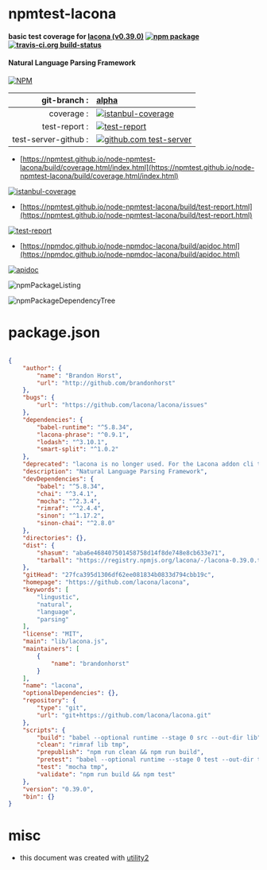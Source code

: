 # npmtest-lacona

#### basic test coverage for  [lacona (v0.39.0)](https://github.com/lacona/lacona)  [![npm package](https://img.shields.io/npm/v/npmtest-lacona.svg?style=flat-square)](https://www.npmjs.org/package/npmtest-lacona) [![travis-ci.org build-status](https://api.travis-ci.org/npmtest/node-npmtest-lacona.svg)](https://travis-ci.org/npmtest/node-npmtest-lacona)

#### Natural Language Parsing Framework

[![NPM](https://nodei.co/npm/lacona.png?downloads=true&downloadRank=true&stars=true)](https://www.npmjs.com/package/lacona)

| git-branch : | [alpha](https://github.com/npmtest/node-npmtest-lacona/tree/alpha)|
|--:|:--|
| coverage : | [![istanbul-coverage](https://npmtest.github.io/node-npmtest-lacona/build/coverage.badge.svg)](https://npmtest.github.io/node-npmtest-lacona/build/coverage.html/index.html)|
| test-report : | [![test-report](https://npmtest.github.io/node-npmtest-lacona/build/test-report.badge.svg)](https://npmtest.github.io/node-npmtest-lacona/build/test-report.html)|
| test-server-github : | [![github.com test-server](https://npmtest.github.io/node-npmtest-lacona/GitHub-Mark-32px.png)](https://npmtest.github.io/node-npmtest-lacona/build/app/index.html) | | build-artifacts : | [![build-artifacts](https://npmtest.github.io/node-npmtest-lacona/glyphicons_144_folder_open.png)](https://github.com/npmtest/node-npmtest-lacona/tree/gh-pages/build)|

- [https://npmtest.github.io/node-npmtest-lacona/build/coverage.html/index.html](https://npmtest.github.io/node-npmtest-lacona/build/coverage.html/index.html)

[![istanbul-coverage](https://npmtest.github.io/node-npmtest-lacona/build/screenCapture.buildCi.browser.%252Ftmp%252Fbuild%252Fcoverage.lib.html.png)](https://npmtest.github.io/node-npmtest-lacona/build/coverage.html/index.html)

- [https://npmtest.github.io/node-npmtest-lacona/build/test-report.html](https://npmtest.github.io/node-npmtest-lacona/build/test-report.html)

[![test-report](https://npmtest.github.io/node-npmtest-lacona/build/screenCapture.buildCi.browser.%252Ftmp%252Fbuild%252Ftest-report.html.png)](https://npmtest.github.io/node-npmtest-lacona/build/test-report.html)

- [https://npmdoc.github.io/node-npmdoc-lacona/build/apidoc.html](https://npmdoc.github.io/node-npmdoc-lacona/build/apidoc.html)

[![apidoc](https://npmdoc.github.io/node-npmdoc-lacona/build/screenCapture.buildCi.browser.%252Ftmp%252Fbuild%252Fapidoc.html.png)](https://npmdoc.github.io/node-npmdoc-lacona/build/apidoc.html)

![npmPackageListing](https://npmtest.github.io/node-npmtest-lacona/build/screenCapture.npmPackageListing.svg)

![npmPackageDependencyTree](https://npmtest.github.io/node-npmtest-lacona/build/screenCapture.npmPackageDependencyTree.svg)



# package.json

```json

{
    "author": {
        "name": "Brandon Horst",
        "url": "http://github.com/brandonhorst"
    },
    "bugs": {
        "url": "https://github.com/lacona/lacona/issues"
    },
    "dependencies": {
        "babel-runtime": "^5.8.34",
        "lacona-phrase": "^0.9.1",
        "lodash": "^3.10.1",
        "smart-split": "^1.0.2"
    },
    "deprecated": "lacona is no longer used. For the Lacona addon cli tool, install 'lacona-cli'. For the language parser, install 'elliptical'. ",
    "description": "Natural Language Parsing Framework",
    "devDependencies": {
        "babel": "^5.8.34",
        "chai": "^3.4.1",
        "mocha": "^2.3.4",
        "rimraf": "^2.4.4",
        "sinon": "^1.17.2",
        "sinon-chai": "^2.8.0"
    },
    "directories": {},
    "dist": {
        "shasum": "aba6e468407501458758d14f8de748e8cb633e71",
        "tarball": "https://registry.npmjs.org/lacona/-/lacona-0.39.0.tgz"
    },
    "gitHead": "27fca395d1306df62ee081834b0833d794cbb19c",
    "homepage": "https://github.com/lacona/lacona",
    "keywords": [
        "lingustic",
        "natural",
        "language",
        "parsing"
    ],
    "license": "MIT",
    "main": "lib/lacona.js",
    "maintainers": [
        {
            "name": "brandonhorst"
        }
    ],
    "name": "lacona",
    "optionalDependencies": {},
    "repository": {
        "type": "git",
        "url": "git+https://github.com/lacona/lacona.git"
    },
    "scripts": {
        "build": "babel --optional runtime --stage 0 src --out-dir lib",
        "clean": "rimraf lib tmp",
        "prepublish": "npm run clean && npm run build",
        "pretest": "babel --optional runtime --stage 0 test --out-dir tmp",
        "test": "mocha tmp",
        "validate": "npm run build && npm test"
    },
    "version": "0.39.0",
    "bin": {}
}
```



# misc
- this document was created with [utility2](https://github.com/kaizhu256/node-utility2)
